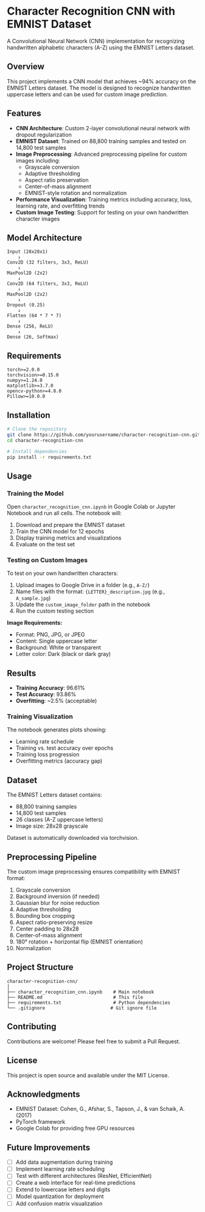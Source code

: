# Character Recognition CNN with EMNIST Dataset

A Convolutional Neural Network (CNN) implementation for recognizing handwritten alphabetic characters (A-Z) using the EMNIST Letters dataset.

## Overview

This project implements a CNN model that achieves ~94% accuracy on the EMNIST Letters dataset. The model is designed to recognize handwritten uppercase letters and can be used for custom image prediction.

## Features

- **CNN Architecture**: Custom 2-layer convolutional neural network with dropout regularization
- **EMNIST Dataset**: Trained on 88,800 training samples and tested on 14,800 test samples
- **Image Preprocessing**: Advanced preprocessing pipeline for custom images including:
  - Grayscale conversion
  - Adaptive thresholding
  - Aspect ratio preservation
  - Center-of-mass alignment
  - EMNIST-style rotation and normalization
- **Performance Visualization**: Training metrics including accuracy, loss, learning rate, and overfitting trends
- **Custom Image Testing**: Support for testing on your own handwritten character images

## Model Architecture

```
Input (28x28x1) 
    ↓
Conv2D (32 filters, 3x3, ReLU)
    ↓
MaxPool2D (2x2)
    ↓
Conv2D (64 filters, 3x3, ReLU)
    ↓
MaxPool2D (2x2)
    ↓
Dropout (0.25)
    ↓
Flatten (64 * 7 * 7)
    ↓
Dense (256, ReLU)
    ↓
Dense (26, Softmax)
```

## Requirements

```
torch>=2.0.0
torchvision>=0.15.0
numpy>=1.24.0
matplotlib>=3.7.0
opencv-python>=4.8.0
Pillow>=10.0.0
```

## Installation

```bash
# Clone the repository
git clone https://github.com/yourusername/character-recognition-cnn.git
cd character-recognition-cnn

# Install dependencies
pip install -r requirements.txt
```

## Usage

### Training the Model

Open `character_recognition_cnn.ipynb` in Google Colab or Jupyter Notebook and run all cells. The notebook will:

1. Download and prepare the EMNIST dataset
2. Train the CNN model for 12 epochs
3. Display training metrics and visualizations
4. Evaluate on the test set

### Testing on Custom Images

To test on your own handwritten characters:

1. Upload images to Google Drive in a folder (e.g., `A-Z/`)
2. Name files with the format: `{LETTER}_description.jpg` (e.g., `A_sample.jpg`)
3. Update the `custom_image_folder` path in the notebook
4. Run the custom testing section

**Image Requirements:**
- Format: PNG, JPG, or JPEG
- Content: Single uppercase letter
- Background: White or transparent
- Letter color: Dark (black or dark gray)

## Results

- **Training Accuracy**: 96.61%
- **Test Accuracy**: 93.86%
- **Overfitting**: ~2.5% (acceptable)

### Training Visualization

The notebook generates plots showing:
- Learning rate schedule
- Training vs. test accuracy over epochs
- Training loss progression
- Overfitting metrics (accuracy gap)

## Dataset

The EMNIST Letters dataset contains:
- 88,800 training samples
- 14,800 test samples
- 26 classes (A-Z uppercase letters)
- Image size: 28x28 grayscale

Dataset is automatically downloaded via torchvision.

## Preprocessing Pipeline

The custom image preprocessing ensures compatibility with EMNIST format:

1. Grayscale conversion
2. Background inversion (if needed)
3. Gaussian blur for noise reduction
4. Adaptive thresholding
5. Bounding box cropping
6. Aspect ratio-preserving resize
7. Center padding to 28x28
8. Center-of-mass alignment
9. 180° rotation + horizontal flip (EMNIST orientation)
10. Normalization

## Project Structure

```
character-recognition-cnn/
│
├── character_recognition_cnn.ipynb    # Main notebook
├── README.md                          # This file
├── requirements.txt                   # Python dependencies
└── .gitignore                        # Git ignore file
```

## Contributing

Contributions are welcome! Please feel free to submit a Pull Request.

## License

This project is open source and available under the MIT License.

## Acknowledgments

- EMNIST Dataset: Cohen, G., Afshar, S., Tapson, J., & van Schaik, A. (2017)
- PyTorch framework
- Google Colab for providing free GPU resources

## Future Improvements

- [ ] Add data augmentation during training
- [ ] Implement learning rate scheduling
- [ ] Test with different architectures (ResNet, EfficientNet)
- [ ] Create a web interface for real-time predictions
- [ ] Extend to lowercase letters and digits
- [ ] Model quantization for deployment
- [ ] Add confusion matrix visualization
